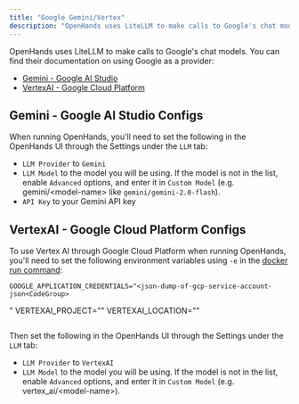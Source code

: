 ```yaml
---
title: "Google Gemini/Vertex"
description: "OpenHands uses LiteLLM to make calls to Google's chat models. You can find their documentation on using Google as a provider:"
---
```


OpenHands uses LiteLLM to make calls to Google's chat models. You can find their documentation on using Google as a provider:

- [Gemini - Google AI Studio](https://docs.litellm.ai/docs/providers/gemini)
- [VertexAI - Google Cloud Platform](https://docs.litellm.ai/docs/providers/vertex)

## Gemini - Google AI Studio Configs

When running OpenHands, you'll need to set the following in the OpenHands UI through the Settings under the `LLM` tab:
- `LLM Provider` to `Gemini`
- `LLM Model` to the model you will be using.
If the model is not in the list, enable `Advanced` options, and enter it in `Custom Model` 
(e.g. gemini/&lt;model-name&gt; like `gemini/gemini-2.0-flash`).
- `API Key` to your Gemini API key

## VertexAI - Google Cloud Platform Configs

To use Vertex AI through Google Cloud Platform when running OpenHands, you'll need to set the following environment
variables using `-e` in the [docker run command](../installation#running-openhands):

```
GOOGLE_APPLICATION_CREDENTIALS="<json-dump-of-gcp-service-account-json<CodeGroup>
```
"
VERTEXAI_PROJECT="<your-gcp-project-id>"
VERTEXAI_LOCATION="<your-gcp-location>"
```
```
</CodeGroup>

Then set the following in the OpenHands UI through the Settings under the `LLM` tab:
- `LLM Provider` to `VertexAI`
- `LLM Model` to the model you will be using.
If the model is not in the list, enable `Advanced` options, and enter it in `Custom Model` 
(e.g. vertex_ai/&lt;model-name&gt;).
